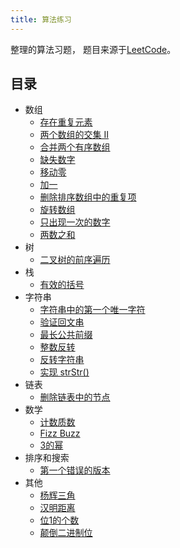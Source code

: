 ```yaml
---
title: 算法练习
---
```


整理的算法习题， 题目来源于[LeetCode](https://leetcode-cn.com/)。

## 目录
		
- 数组
  - [存在重复元素](https://luhaifeng666.github.io/arithmetic-practice/notes/exercises/array/containsDuplicate.html)
  - [两个数组的交集 II](https://luhaifeng666.github.io/arithmetic-practice/notes/exercises/array/intersect.html)
  - [合并两个有序数组](https://luhaifeng666.github.io/arithmetic-practice/notes/exercises/array/merge.html)
  - [缺失数字](https://luhaifeng666.github.io/arithmetic-practice/notes/exercises/array/missingNumber.html)
  - [移动零](https://luhaifeng666.github.io/arithmetic-practice/notes/exercises/array/moveZeroes.html)
  - [加一](https://luhaifeng666.github.io/arithmetic-practice/notes/exercises/array/plusOne.html)
  - [删除排序数组中的重复项](https://luhaifeng666.github.io/arithmetic-practice/notes/exercises/array/removeDuplicates.html)
  - [旋转数组](https://luhaifeng666.github.io/arithmetic-practice/notes/exercises/array/rotate.html)
  - [只出现一次的数字](https://luhaifeng666.github.io/arithmetic-practice/notes/exercises/array/singleNumber.html)
  - [两数之和](https://luhaifeng666.github.io/arithmetic-practice/notes/exercises/array/twoSum.html)
- 树
  - [二叉树的前序遍历](https://luhaifeng666.github.io/arithmetic-practice/notes/exercises/tree/preorderTraversal.html)
- 栈
  - [有效的括号](https://luhaifeng666.github.io/arithmetic-practice/notes/exercises/stack/isValid.html)
- 字符串
  - [字符串中的第一个唯一字符](https://luhaifeng666.github.io/arithmetic-practice/notes/exercises/string/firstUniqChar.html)
  - [验证回文串](https://luhaifeng666.github.io/arithmetic-practice/notes/exercises/string/isPalindrome.html)
  - [最长公共前缀](https://luhaifeng666.github.io/arithmetic-practice/notes/exercises/string/longestCommonPrefix.html)
  - [整数反转](https://luhaifeng666.github.io/arithmetic-practice/notes/exercises/string/reverse.html)
  - [反转字符串](https://luhaifeng666.github.io/arithmetic-practice/notes/exercises/string/reverseString.html)
  - [实现 strStr()](https://luhaifeng666.github.io/arithmetic-practice/notes/exercises/string/strStr.html)
- 链表
  - [删除链表中的节点](https://luhaifeng666.github.io/arithmetic-practice/notes/exercises/chainTable/deleteNode.html)
- 数学
  - [计数质数](https://luhaifeng666.github.io/arithmetic-practice/notes/exercises/math/countPrimes.html)
  - [Fizz Buzz](https://luhaifeng666.github.io/arithmetic-practice/notes/exercises/math/fuzzBuzz.html)
  - [3的幂](https://luhaifeng666.github.io/arithmetic-practice/notes/exercises/math/isPowerOfThree.html)
- 排序和搜索
  - [第一个错误的版本](https://luhaifeng666.github.io/arithmetic-practice/notes/exercises/sort/isBadVersion.html)
- 其他
  - [杨辉三角](https://luhaifeng666.github.io/arithmetic-practice/notes/exercises/other/generate.html)
  - [汉明距离](https://luhaifeng666.github.io/arithmetic-practice/notes/exercises/other/hammingDistance.html)
  - [位1的个数](https://luhaifeng666.github.io/arithmetic-practice/notes/exercises/other/hammingWeight.html)
  - [颠倒二进制位](https://luhaifeng666.github.io/arithmetic-practice/notes/exercises/other/reverseBits.html)
